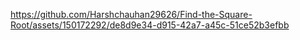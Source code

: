 

https://github.com/Harshchauhan29626/Find-the-Square-Root/assets/150172292/de8d9e34-d915-42a7-a45c-51ce52b3efbb

